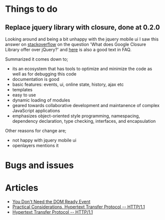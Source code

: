 # Things to do

## Replace jquery library with closure, done at 0.2.0

Looking around and being a bit unhappy with the jquery mobile ui I saw this answer on [stackoverflow](https://stackoverflow.com/questions/1690197/what-does-google-closure-library-offer-over-jquery) on the question 'What does Google Closure Library offer over jQuery?' and [here](https://github.com/google/closure-library/wiki/Frequently-Asked-Questions) is also a good text in FAQ.

Summarized it comes down to;
  * its an ecosystem that has tools to optimize and minimize the code as well as for debugging this code
  * documentation is good
  * basic features: events, ui, online state, history, ajax etc
  * templates
  * easy to use
  * dynamic loading of modules
  * geared towards collaborative development and maintanence of complex JavaScript applications
  * emphasizes object-oriented style programming, namespacing, dependency declaration, type checking, interfaces, and encapsulation

Other reasons for change are;
  * not happy with jquery mobile ui
  * openlayers mentions it

# Bugs and issues

# Articles
* [You Don't Need the DOM Ready Event](http://thanpol.as/javascript/you-dont-need-dom-ready)
* [Practical Considerations, Hypertext Transfer Protocol -- HTTP/1.1]( https://www.w3.org/Protocols/rfc2616/rfc2616-sec8.html#sec8.1.4)
* [Hypertext Transfer Protocol -- HTTP/1.1](https://www.w3.org/Protocols/rfc2616/rfc2616.html)
